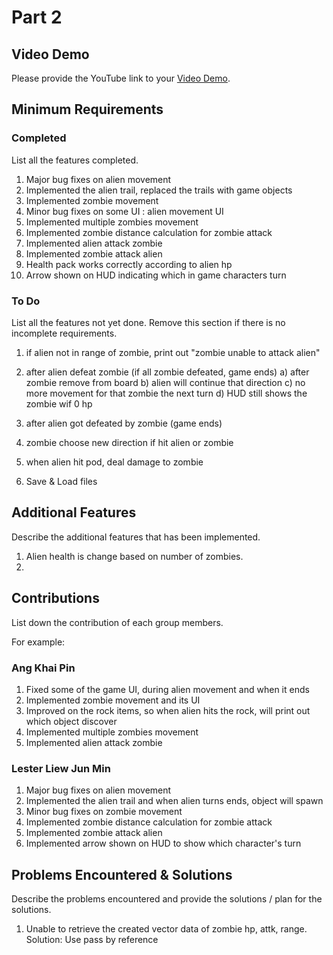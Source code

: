 # Part 2

## Video Demo

Please provide the YouTube link to your [Video Demo](https://youtube.com).

## Minimum Requirements

### Completed

List all the features completed.

1. Major bug fixes on alien movement
2. Implemented the alien trail, replaced the trails with game objects
3. Implemented zombie movement
4. Minor bug fixes on some UI : alien movement UI
5. Implemented multiple zombies movement
6. Implemented zombie distance calculation for zombie attack
7. Implemented alien attack zombie
8. Implemented zombie attack alien
9. Health pack works correctly according to alien hp
10. Arrow shown on HUD indicating which in game characters turn

### To Do

List all the features not yet done. Remove this section if there is no incomplete requirements.

1. if alien not in range of zombie, print out "zombie unable to attack alien"
2. after alien defeat zombie (if all zombie defeated, game ends)
a) after zombie remove from board
b) alien will continue that direction
c) no more movement for that zombie the next turn
d) HUD still shows the zombie wif 0 hp

3. after alien got defeated by zombie (game ends)
4. zombie choose new direction if hit alien or zombie
5. when alien hit pod, deal damage to zombie
6. Save & Load files


## Additional Features

Describe the additional features that has been implemented.

1. Alien health is change based on number of zombies.
2. 

## Contributions

List down the contribution of each group members.

For example:

### Ang Khai Pin

1. Fixed some of the game UI, during alien movement and when it ends
2. Implemented zombie movement and its UI
3. Improved on the rock items, so when alien hits the rock, will print out which object discover
4. Implemented multiple zombies movement
5. Implemented alien attack zombie

### Lester Liew Jun Min

1. Major bug fixes on alien movement
2. Implemented the alien trail and when alien turns ends, object will spawn
3. Minor bug fixes on zombie movement
4. Implemented zombie distance calculation for zombie attack
5. Implemented zombie attack alien
6. Implemented arrow shown on HUD to show which character's turn

## Problems Encountered & Solutions

Describe the problems encountered and provide the solutions / plan for the solutions.

1. Unable to retrieve the created vector data of zombie hp, attk, range. Solution: Use pass by reference
